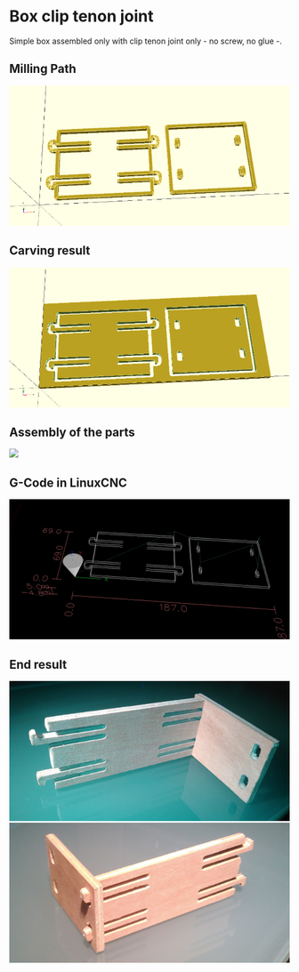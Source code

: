 # Box clip tenon joint

Simple box assembled only with clip tenon joint only - no screw, no glue -.

## Milling Path
![](clip_tenon_joint_1_milling_path.png)

## Carving result
![](clip_tenon_joint_2_carving_result.png)

## Assembly of the parts
![](clip_tenon_joint_3_parts_for_assembly.png)

## G-Code in LinuxCNC
![](clip_tenon_joint_4_gcode_in_linuxcnc.png)

## End result
![](clip_tenon_joint_5_end_result_1.jpg)
![](clip_tenon_joint_5_end_result_2.jpg)

